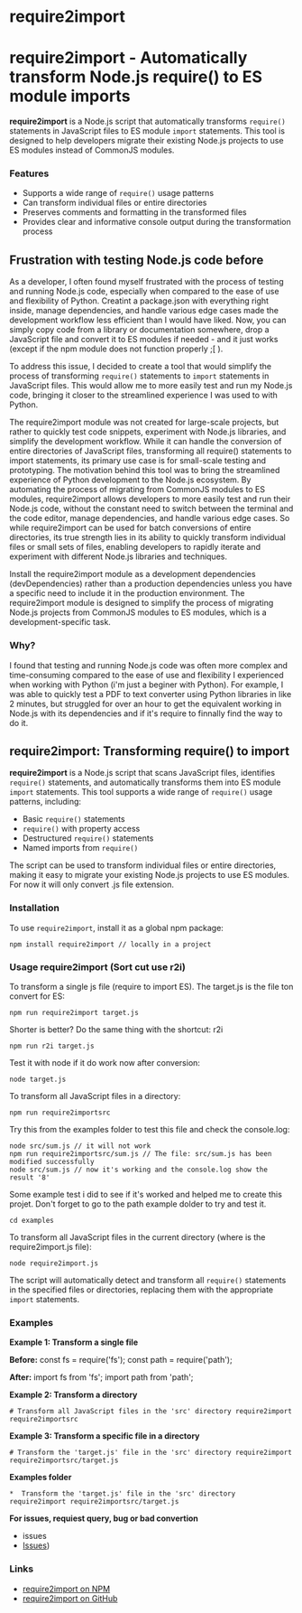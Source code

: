 # require2import
require2import - Automatically transform Node.js require() to ES module imports
===============================================================================

**require2import** is a Node.js script that automatically transforms `require()` statements in JavaScript files to ES module `import` statements. This tool is designed to help developers migrate their existing Node.js projects to use ES modules instead of CommonJS modules.

### Features

*   Supports a wide range of `require()` usage patterns
*   Can transform individual files or entire directories
*   Preserves comments and formatting in the transformed files
*   Provides clear and informative console output during the transformation process

Frustration with testing Node.js code before
-------------------------------------

As a developer, I often found myself frustrated with the process of testing and running Node.js code, especially when compared to the ease of use and flexibility of Python. Creatint a package.json with everything right inside, manage dependencies, and handle various edge cases made the development workflow less efficient than I would have liked. Now, you can simply copy code from a library or documentation somewhere, drop a JavaScript file and convert it to ES modules if needed - and it just works (except if the npm module does not function properly ;[ ).

To address this issue, I decided to create a tool that would simplify the process of transforming `require()` statements to `import` statements in JavaScript files. This would allow me to more easily test and run my Node.js code, bringing it closer to the streamlined experience I was used to with Python.

The require2import module was not created for large-scale projects, but rather to quickly test code snippets, experiment with Node.js libraries, and simplify the development workflow. While it can handle the conversion of entire directories of JavaScript files, transforming all require() statements to import statements, its primary use case is for small-scale testing and prototyping.
The motivation behind this tool was to bring the streamlined experience of Python development to the Node.js ecosystem. By automating the process of migrating from CommonJS modules to ES modules, require2import allows developers to more easily test and run their Node.js code, without the constant need to switch between the terminal and the code editor, manage dependencies, and handle various edge cases.
So while require2import can be used for batch conversions of entire directories, its true strength lies in its ability to quickly transform individual files or small sets of files, enabling developers to rapidly iterate and experiment with different Node.js libraries and techniques.

Install the require2import module as a development dependencies (devDependencies) rather than a production dependencies unless you have a specific need to include it in the production environment. The require2import module is designed to simplify the process of migrating Node.js projects from CommonJS modules to ES modules, which is a development-specific task.

### Why?
I found that testing and running Node.js code was often more complex and time-consuming compared to the ease of use and flexibility I experienced when working with Python (i'm just a beginer with Python). For example, I was able to quickly test a PDF to text converter using Python libraries in like 2 minutes, but struggled for over an hour to get the equivalent working in Node.js with its dependencies and if it's require to finnally find the way to do it.

require2import: Transforming require() to import
------------------------------------------------

**require2import** is a Node.js script that scans JavaScript files, identifies `require()` statements, and automatically transforms them into ES module `import` statements. This tool supports a wide range of `require()` usage patterns, including:

*   Basic `require()` statements
*   `require()` with property access
*   Destructured `require()` statements
*   Named imports from `require()`

The script can be used to transform individual files or entire directories, making it easy to migrate your existing Node.js projects to use ES modules.
For now it will only convert .js file extension.

### Installation

To use `require2import`, install it as a global npm package:

    npm install require2import // locally in a project

### Usage require2import (Sort cut use r2i)

To transform a single js file (require to import ES). The target.js is the file ton convert for ES:

    npm run require2import target.js

Shorter is better? Do the same thing with the shortcut: r2i

    npm run r2i target.js

Test it with node if it do work now after conversion:

    node target.js 

To transform all JavaScript files in a directory:

    npm run require2importsrc 

Try this from the examples folder to test this file and check the console.log:

    node src/sum.js // it will not work
    npm run require2importsrc/sum.js // The file: src/sum.js has been modified successfully
    node src/sum.js // now it's working and the console.log show the result '8'

Some example test i did to see if it's worked and helped me to create this projet.
Don't forget to go to the path example dolder to try and test it. 

    cd examples


To transform all JavaScript files in the current directory (where is the require2import.js file):

    node require2import.js


The script will automatically detect and transform all `require()` statements in the specified files or directories, replacing them with the appropriate `import` statements.

### Examples

**Example 1: Transform a single file**

**Before:**
const fs = require('fs');
const path = require('path');

**After:**
import fs from 'fs';
import path from 'path';


**Example 2: Transform a directory**

    # Transform all JavaScript files in the 'src' directory require2import require2importsrc 

**Example 3: Transform a specific file in a directory**

    # Transform the 'target.js' file in the 'src' directory require2import require2importsrc/target.js 

**Examples folder**

    *  Transform the 'target.js' file in the 'src' directory require2import require2importsrc/target.js 

**For issues, requiest query, bug or bad convertion**
*   issues
*   [Issues](https://github.com/onigetoc/require2import/issues))


### Links

*   [require2import on NPM](https://www.npmjs.com/package/require2import)
*   [require2import on GitHub](https://github.com/your-username/require2import)
